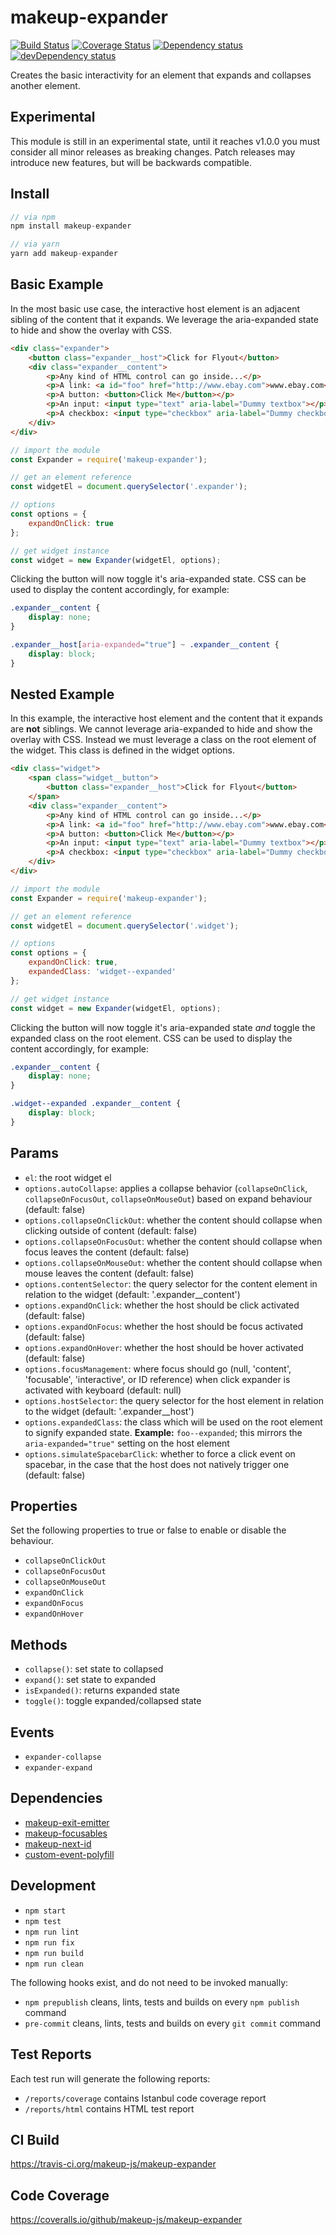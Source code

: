 # makeup-expander

<p>
    <a href="https://travis-ci.org/makeup-js/makeup-expander"><img src="https://api.travis-ci.org/makeup-js/makeup-expander.svg?branch=master" alt="Build Status" /></a>
    <a href='https://coveralls.io/github/makeup-js/makeup-expander?branch=master'><img src='https://coveralls.io/repos/makeup-js/makeup-expander/badge.svg?branch=master&service=github' alt='Coverage Status' /></a>
    <a href="https://david-dm.org/makeup-js/makeup-expander"><img src="https://david-dm.org/makeup-js/makeup-expander.svg" alt="Dependency status" /></a>
    <a href="https://david-dm.org/makeup-js/makeup-expander#info=devDependencies"><img src="https://david-dm.org/makeup-js/makeup-expander/dev-status.svg" alt="devDependency status" /></a>
</p>

Creates the basic interactivity for an element that expands and collapses another element.

## Experimental

This module is still in an experimental state, until it reaches v1.0.0 you must consider all minor releases as breaking changes. Patch releases may introduce new features, but will be backwards compatible.

## Install

```js
// via npm
npm install makeup-expander

// via yarn
yarn add makeup-expander
```

## Basic Example

In the most basic use case, the interactive host element is an adjacent sibling of the content that it expands. We leverage the aria-expanded state to hide and show the overlay with CSS.

```html
<div class="expander">
    <button class="expander__host">Click for Flyout</button>
    <div class="expander__content">
        <p>Any kind of HTML control can go inside...</p>
        <p>A link: <a id="foo" href="http://www.ebay.com">www.ebay.com</a></p>
        <p>A button: <button>Click Me</button></p>
        <p>An input: <input type="text" aria-label="Dummy textbox"></p>
        <p>A checkbox: <input type="checkbox" aria-label="Dummy checkbox"></p>
    </div>
</div>
```

```js
// import the module
const Expander = require('makeup-expander');

// get an element reference
const widgetEl = document.querySelector('.expander');

// options
const options = {
    expandOnClick: true
};

// get widget instance
const widget = new Expander(widgetEl, options);
```

Clicking the button will now toggle it's aria-expanded state. CSS can be used to display the content accordingly, for example:

```css
.expander__content {
    display: none;
}

.expander__host[aria-expanded="true"] ~ .expander__content {
    display: block;
}
```

## Nested Example

In this example, the interactive host element and the content that it expands are **not** siblings. We cannot leverage aria-expanded to hide and show the overlay with CSS. Instead we must leverage a class on the root element of the widget. This class is defined in the widget options.

```html
<div class="widget">
    <span class="widget__button">
        <button class="expander__host">Click for Flyout</button>
    </span>
    <div class="expander__content">
        <p>Any kind of HTML control can go inside...</p>
        <p>A link: <a id="foo" href="http://www.ebay.com">www.ebay.com</a></p>
        <p>A button: <button>Click Me</button></p>
        <p>An input: <input type="text" aria-label="Dummy textbox"></p>
        <p>A checkbox: <input type="checkbox" aria-label="Dummy checkbox"></p>
    </div>
</div>
```

```js
// import the module
const Expander = require('makeup-expander');

// get an element reference
const widgetEl = document.querySelector('.widget');

// options
const options = {
    expandOnClick: true,
    expandedClass: 'widget--expanded'
};

// get widget instance
const widget = new Expander(widgetEl, options);
```

Clicking the button will now toggle it's aria-expanded state *and* toggle the expanded class on the root element. CSS can be used to display the content accordingly, for example:

```css
.expander__content {
    display: none;
}

.widget--expanded .expander__content {
    display: block;
}
```

## Params

* `el`: the root widget el
* `options.autoCollapse`: applies a collapse behavior (`collapseOnClick`, `collapseOnFocusOut`, `collapseOnMouseOut`) based on expand behaviour (default: false)
* `options.collapseOnClickOut`: whether the content should collapse when clicking outside of content (default: false)
* `options.collapseOnFocusOut`: whether the content should collapse when focus leaves the content (default: false)
* `options.collapseOnMouseOut`: whether the content should collapse when mouse leaves the content (default: false)
* `options.contentSelector`: the query selector for the content element in relation to the widget (default: '.expander__content')
* `options.expandOnClick`: whether the host should be click activated (default: false)
* `options.expandOnFocus`: whether the host should be focus activated (default: false)
* `options.expandOnHover`: whether the host should be hover activated (default: false)
* `options.focusManagement`: where focus should go (null, 'content', 'focusable', 'interactive', or ID reference) when click expander is activated with keyboard (default: null)
* `options.hostSelector`: the query selector for the host element in relation to the widget (default: '.expander__host')
* `options.expandedClass`: the class which will be used on the root element to signify expanded state. **Example:** `foo--expanded`; this mirrors the `aria-expanded="true"` setting on the host element
* `options.simulateSpacebarClick`: whether to force a click event on spacebar, in the case that the host does not natively trigger one (default: false)

## Properties

Set the following properties to true or false to enable or disable the behaviour.

* `collapseOnClickOut`
* `collapseOnFocusOut`
* `collapseOnMouseOut`
* `expandOnClick`
* `expandOnFocus`
* `expandOnHover`

## Methods

* `collapse()`: set state to collapsed
* `expand()`: set state to expanded
* `isExpanded()`: returns expanded state
* `toggle()`: toggle expanded/collapsed state

## Events

* `expander-collapse`
* `expander-expand`

## Dependencies

* [makeup-exit-emitter](https://github.com/makeup-js/makeup-exit-emitter)
* [makeup-focusables](https://github.com/makeup-js/makeup-focusables)
* [makeup-next-id](https://github.com/makeup-js/makeup-next-id)
* [custom-event-polyfill](https://github.com/krambuhl/custom-event-polyfill)

## Development

* `npm start`
* `npm test`
* `npm run lint`
* `npm run fix`
* `npm run build`
* `npm run clean`

The following hooks exist, and do not need to be invoked manually:

* `npm prepublish` cleans, lints, tests and builds on every `npm publish` command
* `pre-commit` cleans, lints, tests and builds on every `git commit` command

## Test Reports

Each test run will generate the following reports:

* `/reports/coverage` contains Istanbul code coverage report
* `/reports/html` contains HTML test report

## CI Build

https://travis-ci.org/makeup-js/makeup-expander

## Code Coverage

https://coveralls.io/github/makeup-js/makeup-expander
